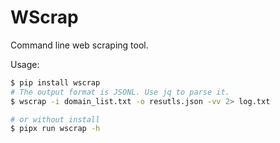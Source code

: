 # WScrap

Command line web scraping tool.

Usage:

```zsh
$ pip install wscrap
# The output format is JSONL. Use jq to parse it.
$ wscrap -i domain_list.txt -o resutls.json -vv 2> log.txt

# or without install
$ pipx run wscrap -h
```
